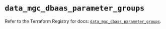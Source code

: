 # `data_mgc_dbaas_parameter_groups`

Refer to the Terraform Registry for docs: [`data_mgc_dbaas_parameter_groups`](https://registry.terraform.io/providers/magalucloud/mgc/0.39.0/docs/data-sources/dbaas_parameter_groups).
